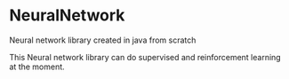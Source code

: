 # NeuralNetwork
Neural network library created in java from scratch

This Neural network library can do supervised and reinforcement learning at the moment.
